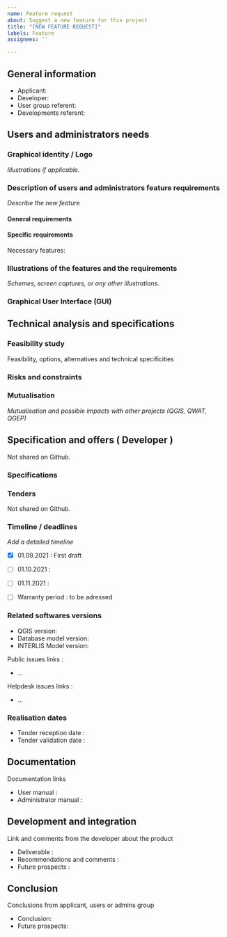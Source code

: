 ```yaml
---
name: Feature request
about: Suggest a new feature for this project
title: "[NEW FEATURE REQUEST]"
labels: Feature
assignees: ''

---
```


## General information

- Applicant:  
- Developer: 
- User group referent: 
- Developments referent: 

## Users and administrators needs

### Graphical identity / Logo

_Illustrations if applicable._

### Description of users and administrators feature requirements

_Describe the new feature_

#### General requirements


#### Specific requirements

Necessary features:
### Illustrations of the features and the requirements

_Schemes, screen captures, or any other illustrations._


### Graphical User Interface (GUI)


## Technical analysis and specifications

### Feasibility study

Feasibility, options, alternatives and technical specificities


### Risks and constraints


### Mutualisation 
_Mutualisation and possible impacts with other projects (QGIS, QWAT, QGEP)_


## Specification and offers ( Developer )
Not shared on Github.

### Specifications

### Tenders

Not shared on Github.

### Timeline / deadlines
_Add a detailed timeline_

- [x] 01.09.2021 : First draft
- [ ] 01.10.2021 : 
- [ ] 01.11.2021 : 


- [ ] Warranty period : to be adressed

### Related softwares versions

- QGIS version: 
- Database model version: 
- INTERLIS Model version: 

Public issues links : 
- …

Helpdesk issues links : 
- …

### Realisation dates

- Tender reception date : 
- Tender validation date : 

## Documentation

Documentation links
- User manual : 
- Administrator manual :

## Development and integration

Link and comments from the developer about the product

- Deliverable : 
- Recommendations and comments : 
- Future prospects : 

## Conclusion

Conclusions from applicant, users or admins group

- Conclusion: 
- Future prospects:

